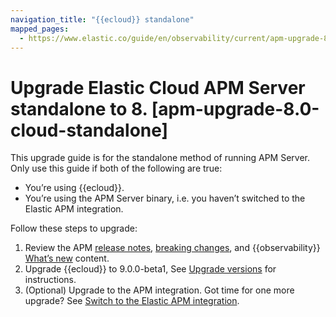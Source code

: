 ```yaml
---
navigation_title: "{{ecloud}} standalone"
mapped_pages:
  - https://www.elastic.co/guide/en/observability/current/apm-upgrade-8.0-cloud-standalone.html
---
```




# Upgrade Elastic Cloud APM Server standalone to 8. [apm-upgrade-8.0-cloud-standalone]


This upgrade guide is for the standalone method of running APM Server. Only use this guide if both of the following are true:

* You’re using {{ecloud}}.
* You’re using the APM Server binary, i.e. you haven’t switched to the Elastic APM integration.

Follow these steps to upgrade:

1. Review the APM [release notes](docs-content://docs/release-notes/apm.md), [breaking changes](docs-content://docs/release-notes/breaking-changes/elastic-apm.md), and {{observability}} [What’s new](docs-content://docs/release-notes/breaking-changes/elastic-observability.md) content.
2. Upgrade {{ecloud}} to 9.0.0-beta1, See [Upgrade versions](../../../deploy-manage/upgrade/deployment-or-cluster.md) for instructions.
3. (Optional) Upgrade to the APM integration. Got time for one more upgrade? See [Switch to the Elastic APM integration](switch-to-elastic-apm-integration.md).

